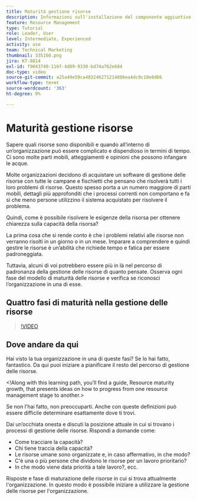 ```yaml
---
title: Maturità gestione risorse
description: Informazioni sull'installazione del componente aggiuntivo di Microsoft Outlook
feature: Resource Management
type: Tutorial
role: Leader, User
level: Intermediate, Experienced
activity: use
team: Technical Marketing
thumbnail: 335160.png
jira: KT-8814
exl-id: f9043748-116f-4d89-9330-bd74a762e684
doc-type: video
source-git-commit: a25a49e59ca483246271214886ea4dc9c10e8d66
workflow-type: tm+mt
source-wordcount: '363'
ht-degree: 0%

---
```


# Maturità gestione risorse

Sapere quali risorse sono disponibili e quando all’interno di un’organizzazione può essere complicato e dispendioso in termini di tempo. Ci sono molte parti mobili, atteggiamenti e opinioni che possono infangare le acque.

Molte organizzazioni decidono di acquistare un software di gestione delle risorse con tutte le campane e fischietti che pensano che risolverà tutti i loro problemi di risorse. Questo spesso porta a un numero maggiore di parti mobili, dettagli più approfonditi che i processi correnti non comportano e fa sì che meno persone utilizzino il sistema acquistato per risolvere il problema.

Quindi, come è possibile risolvere le esigenze della risorsa per ottenere chiarezza sulla capacità della risorsa?

La prima cosa che si rende conto è che i problemi relativi alle risorse non verranno risolti in un giorno o in un mese. Imparare a comprendere e quindi gestire le risorse è un’abilità che richiede tempo e fatica per essere padroneggiata.

Tuttavia, alcuni di voi potrebbero essere più in là nel percorso di padronanza della gestione delle risorse di quanto pensate. Osserva ogni fase del modello di maturità delle risorse e verifica se riconosci l’organizzazione in una di esse.

## Quattro fasi di maturità nella gestione delle risorse

>[!VIDEO](https://video.tv.adobe.com/v/335160/?quality=12&learn=on)


## Dove andare da qui

Hai visto la tua organizzazione in una di queste fasi? Se lo hai fatto, fantastico. Da qui puoi iniziare a pianificare il resto del percorso di gestione delle risorse.

&lt;!Along with this learning path, you’ll find a guide, Resource maturity growth, that presents ideas on how to progress from one resource management stage to another.&gt;

Se non l&#39;hai fatto, non preoccuparti. Anche con queste definizioni può essere difficile determinare esattamente dove ti trovi.

Dai un’occhiata onesta e discuti la posizione attuale in cui si trovano i processi di gestione delle risorse. Rispondi a domande come:

* Come tracciare la capacità?
* Chi tiene traccia della capacità?
* Le risorse umane sono organizzate e, in caso affermativo, in che modo?
* C&#39;è una o più persone che dividono le risorse per un lavoro prioritario?
* In che modo viene data priorità a tale lavoro?, ecc.

Risposte e fase di maturazione delle risorse in cui si trova attualmente l&#39;organizzazione. In questo modo è possibile iniziare a utilizzare la gestione delle risorse per l&#39;organizzazione.
